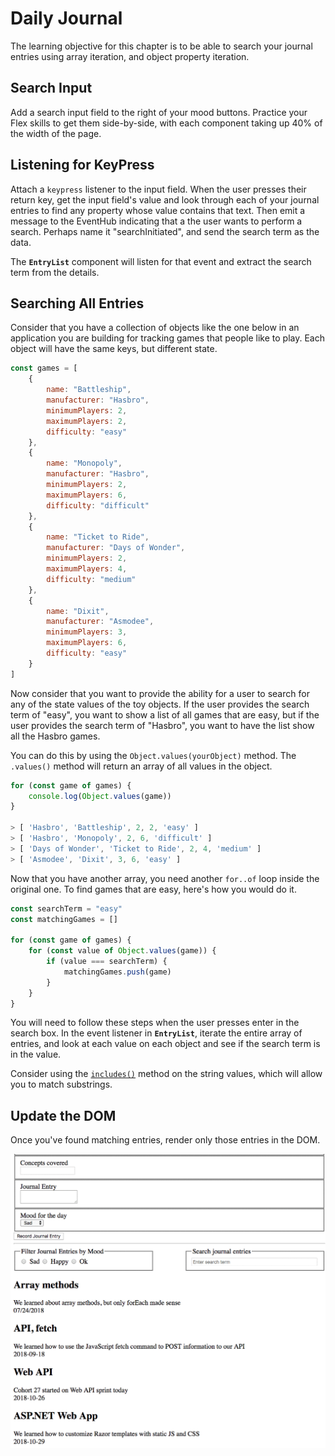 # Daily Journal

The learning objective for this chapter is to be able to search your journal entries using array iteration, and object property iteration.

## Search Input

Add a search input field to the right of your mood buttons. Practice your Flex skills to get them side-by-side, with each component taking up 40% of the width of the page.

## Listening for KeyPress

Attach a `keypress` listener to the input field. When the user presses their return key, get the input field's value and look through each of your journal entries to find any property whose value contains that text. Then emit a message to the EventHub indicating that a the user wants to perform a search. Perhaps name it "searchInitiated", and send the search term as the data.

The **`EntryList`** component will listen for that event and extract the search term from the details.

## Searching All Entries

Consider that you have a collection of objects like the one below in an application you are building for tracking games that people like to play. Each object will have the same keys, but different state.

```js
const games = [
    {
        name: "Battleship",
        manufacturer: "Hasbro",
        minimumPlayers: 2,
        maximumPlayers: 2,
        difficulty: "easy"
    },
    {
        name: "Monopoly",
        manufacturer: "Hasbro",
        minimumPlayers: 2,
        maximumPlayers: 6,
        difficulty: "difficult"
    },
    {
        name: "Ticket to Ride",
        manufacturer: "Days of Wonder",
        minimumPlayers: 2,
        maximumPlayers: 4,
        difficulty: "medium"
    },
    {
        name: "Dixit",
        manufacturer: "Asmodee",
        minimumPlayers: 3,
        maximumPlayers: 6,
        difficulty: "easy"
    }
]
```

Now consider that you want to provide the ability for a user to search for any of the state values of the toy objects. If the user provides the search term of "easy", you want to show a list of all games that are easy, but if the user provides the search term of "Hasbro", you want to have the list show all the Hasbro games.

You can do this by using the `Object.values(yourObject)` method. The `.values()` method will return an array of all values in the object.

```js
for (const game of games) {
    console.log(Object.values(game))
}

> [ 'Hasbro', 'Battleship', 2, 2, 'easy' ]
> [ 'Hasbro', 'Monopoly', 2, 6, 'difficult' ]
> [ 'Days of Wonder', 'Ticket to Ride', 2, 4, 'medium' ]
> [ 'Asmodee', 'Dixit', 3, 6, 'easy' ]
```

Now that you have another array, you need another `for..of` loop inside the original one. To find games that are easy, here's how you would do it.

```js
const searchTerm = "easy"
const matchingGames = []

for (const game of games) {
    for (const value of Object.values(game)) {
        if (value === searchTerm) {
            matchingGames.push(game)
        }
    }
}

```

You will need to follow these steps when the user presses enter in the search box. In the event listener in **`EntryList`**, iterate the entire array of entries, and look at each value on each object and see if the search term is in the value.

Consider using the [`includes()`](https://www.w3schools.com/Jsref/jsref_includes.asp) method on the string values, which will allow you to match substrings.

## Update the DOM

Once you've found matching entries, render only those entries in the DOM.

![searching entries](./images/Jjf9WdimeY.gif)